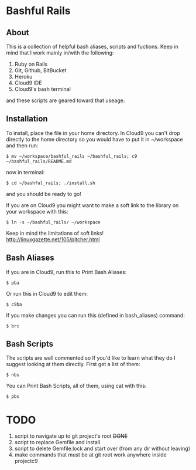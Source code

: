 # Bashful Rails

## About

This is a collection of helpful bash aliases, scripts and fuctions.
Keep in mind that I work mainly in/with the following:

1. Ruby on Rails
2. Git, Github, BitBucket
3. Heroku
4. Cloud9 IDE
5. Cloud9's bash terminal

and these scripts are geared toward that useage. 

## Installation 

To install, place the file in your home directory. In Cloud9 you can't drop 
directly to the home directory so you would have to put it in ~/workspace and 
then run:

    $ mv ~/workspace/bashful_rails ~/bashful_rails; c9 ~/bashful_rails/README.md
    
now in terminal:

    $ cd ~/bashful_rails; ./install.sh
    
and you should be ready to go!
    
If you are on Cloud9 you might want to make a soft link to the library on your 
workspace with this:

    $ ln -s ~/bashful_rails/ ~/workspace

Keep in mind the limitations of soft links! http://linuxgazette.net/105/pitcher.html

## Bash Aliases

If you are in Cloud9, run this to Print Bash Aliases:

    $ pba
    
Or run this in Cloud9 to edit them:

    $ c9ba

If you make changes you can run this (defined in bash_aliases) command:

    $ brc
    
## Bash Scripts

The scripts are well commented so If you'd like to learn what they do I suggest 
looking at them directly. First get a list of them:

    $ nbs
    
You can Print Bash Scripts, all of them, using cat with this:

    $ pbs
    
# TODO

1. script to navigate up to git project's root ~~DONE~~
2. script to replace Gemfile and install
3. script to delete Gemfile.lock and start over (from any dir without leaving)
4. make commands that must be at git root work anywhere inside projectc9 